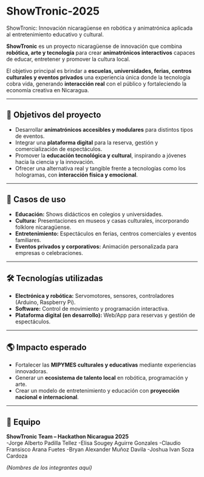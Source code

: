 # ShowTronic-2025
ShowTronic: Innovación nicaragüense en robótica y animatrónica aplicada al entretenimiento educativo y cultural.

**ShowTronic** es un proyecto nicaragüense de innovación que combina **robótica, arte y tecnología** para crear **animatrónicos interactivos** capaces de educar, entretener y promover la cultura local.

El objetivo principal es brindar a **escuelas, universidades, ferias, centros culturales y eventos privados** una experiencia única donde la tecnología cobra vida, generando **interacción real** con el público y fortaleciendo la economía creativa en Nicaragua.

---

## 🚀 Objetivos del proyecto

- Desarrollar **animatrónicos accesibles y modulares** para distintos tipos de eventos.  
- Integrar una **plataforma digital** para la reserva, gestión y comercialización de espectáculos.  
- Promover la **educación tecnológica y cultural**, inspirando a jóvenes hacia la ciencia y la innovación.  
- Ofrecer una alternativa real y tangible frente a tecnologías como los hologramas, con **interacción física y emocional**.  

---

## 🎯 Casos de uso

- **Educación:** Shows didácticos en colegios y universidades.  
- **Cultura:** Presentaciones en museos y casas culturales, incorporando folklore nicaragüense.  
- **Entretenimiento:** Espectáculos en ferias, centros comerciales y eventos familiares.  
- **Eventos privados y corporativos:** Animación personalizada para empresas o celebraciones.  

---

## 🛠️ Tecnologías utilizadas

- **Electrónica y robótica:** Servomotores, sensores, controladores (Arduino, Raspberry Pi).  
- **Software:** Control de movimiento y programación interactiva.  
- **Plataforma digital (en desarrollo):** Web/App para reservas y gestión de espectáculos.  

---

## 🌎 Impacto esperado

- Fortalecer las **MIPYMES culturales y educativas** mediante experiencias innovadoras.  
- Generar un **ecosistema de talento local** en robótica, programación y arte.  
- Crear un modelo de entretenimiento y educación con **proyección nacional e internacional**.  

---

## 👥 Equipo

**ShowTronic Team – Hackathon Nicaragua 2025**  
-Jorge Alberto Padilla Tellez
-Elisa Sougey Aguirre Gonzales
-Claudio Fransisco Arana Fuetes
-Bryan Alexander Muñoz Davila 
-Joshua Ivan Soza Cardoza 


_(Nombres de los integrantes aquí)_  

